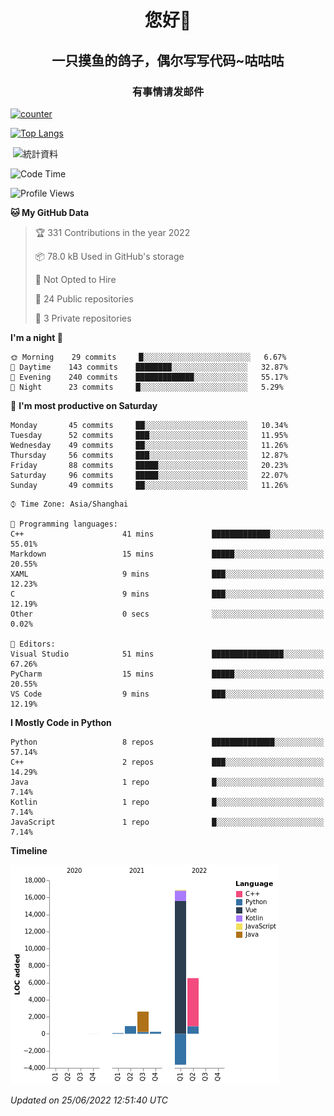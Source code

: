 

<!--
**kitUIN/kitUIN** is a ✨ _special_ ✨ repository because its `README.md` (this file) appears on your GitHub profile.

Here are some ideas to get you started:

- 🔭 I’m currently working on ...
- 🌱 I’m currently learning ...
- 👯 I’m looking to collaborate on ...
- 🤔 I’m looking for help with ...
- 💬 Ask me about ...
- 📫 How to reach me: ...
- 😄 Pronouns: ...
- ⚡ Fun fact: ...
-->
<h1 align="center">您好👋</h1>
<h2 align="center">一只摸鱼的鸽子，偶尔写写代码~咕咕咕</h2>
<h3 align="center">有事情请发邮件</h3>

[![counter](https://count.getloli.com/get/@KitUIN?theme=rule34)](https://count.getloli.com/)

[![Top Langs](https://github-readme-stats.vercel.app/api/top-langs/?username=kitUIN&show_icons=true&theme=gruvbox&locale=cn&layout=compact)](https://github.com/anuraghazra/github-readme-stats)

<p>&nbsp;<img align="center" src="https://github-readme-stats.vercel.app/api?username=kitUIN&show_icons=true&theme=gruvbox&locale=cn" alt="統計資料" /></p>


<!--START_SECTION:waka-->
![Code Time](http://img.shields.io/badge/Code%20Time-593%20hrs%2052%20mins-blue)

![Profile Views](http://img.shields.io/badge/Profile%20Views-0-blue)

**🐱 My GitHub Data** 

> 🏆 331 Contributions in the year 2022
 > 
> 📦 78.0 kB Used in GitHub's storage 
 > 
> 🚫 Not Opted to Hire
 > 
> 📜 24 Public repositories 
 > 
> 🔑 3 Private repositories  
 > 
**I'm a night 🦉** 

```text
🌞 Morning    29 commits     █░░░░░░░░░░░░░░░░░░░░░░░░   6.67% 
🌆 Daytime    143 commits    ████████░░░░░░░░░░░░░░░░░   32.87% 
🌃 Evening    240 commits    █████████████░░░░░░░░░░░░   55.17% 
🌙 Night      23 commits     █░░░░░░░░░░░░░░░░░░░░░░░░   5.29%

```
📅 **I'm most productive on Saturday** 

```text
Monday       45 commits     ██░░░░░░░░░░░░░░░░░░░░░░░   10.34% 
Tuesday      52 commits     ███░░░░░░░░░░░░░░░░░░░░░░   11.95% 
Wednesday    49 commits     ██░░░░░░░░░░░░░░░░░░░░░░░   11.26% 
Thursday     56 commits     ███░░░░░░░░░░░░░░░░░░░░░░   12.87% 
Friday       88 commits     █████░░░░░░░░░░░░░░░░░░░░   20.23% 
Saturday     96 commits     █████░░░░░░░░░░░░░░░░░░░░   22.07% 
Sunday       49 commits     ██░░░░░░░░░░░░░░░░░░░░░░░   11.26%

```


```text
⌚︎ Time Zone: Asia/Shanghai

💬 Programming languages: 
C++                      41 mins             █████████████░░░░░░░░░░░░   55.01% 
Markdown                 15 mins             █████░░░░░░░░░░░░░░░░░░░░   20.55% 
XAML                     9 mins              ███░░░░░░░░░░░░░░░░░░░░░░   12.23% 
C                        9 mins              ███░░░░░░░░░░░░░░░░░░░░░░   12.19% 
Other                    0 secs              ░░░░░░░░░░░░░░░░░░░░░░░░░   0.02%

📝 Editors: 
Visual Studio            51 mins             ████████████████░░░░░░░░░   67.26% 
PyCharm                  15 mins             █████░░░░░░░░░░░░░░░░░░░░   20.55% 
VS Code                  9 mins              ███░░░░░░░░░░░░░░░░░░░░░░   12.19%

```

**I Mostly Code in Python** 

```text
Python                   8 repos             ██████████████░░░░░░░░░░░   57.14% 
C++                      2 repos             ███░░░░░░░░░░░░░░░░░░░░░░   14.29% 
Java                     1 repo              █░░░░░░░░░░░░░░░░░░░░░░░░   7.14% 
Kotlin                   1 repo              █░░░░░░░░░░░░░░░░░░░░░░░░   7.14% 
JavaScript               1 repo              █░░░░░░░░░░░░░░░░░░░░░░░░   7.14%

```


**Timeline**

![Chart not found](https://raw.githubusercontent.com/kitUIN/kitUIN/main/charts/bar_graph.png) 


 *Updated on 25/06/2022 12:51:40 UTC*
<!--END_SECTION:waka-->
